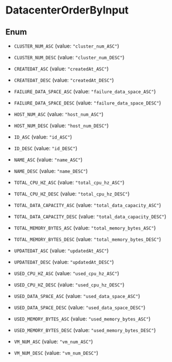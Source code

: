 

# DatacenterOrderByInput

## Enum


* `CLUSTER_NUM_ASC` (value: `"cluster_num_ASC"`)

* `CLUSTER_NUM_DESC` (value: `"cluster_num_DESC"`)

* `CREATEDAT_ASC` (value: `"createdAt_ASC"`)

* `CREATEDAT_DESC` (value: `"createdAt_DESC"`)

* `FAILURE_DATA_SPACE_ASC` (value: `"failure_data_space_ASC"`)

* `FAILURE_DATA_SPACE_DESC` (value: `"failure_data_space_DESC"`)

* `HOST_NUM_ASC` (value: `"host_num_ASC"`)

* `HOST_NUM_DESC` (value: `"host_num_DESC"`)

* `ID_ASC` (value: `"id_ASC"`)

* `ID_DESC` (value: `"id_DESC"`)

* `NAME_ASC` (value: `"name_ASC"`)

* `NAME_DESC` (value: `"name_DESC"`)

* `TOTAL_CPU_HZ_ASC` (value: `"total_cpu_hz_ASC"`)

* `TOTAL_CPU_HZ_DESC` (value: `"total_cpu_hz_DESC"`)

* `TOTAL_DATA_CAPACITY_ASC` (value: `"total_data_capacity_ASC"`)

* `TOTAL_DATA_CAPACITY_DESC` (value: `"total_data_capacity_DESC"`)

* `TOTAL_MEMORY_BYTES_ASC` (value: `"total_memory_bytes_ASC"`)

* `TOTAL_MEMORY_BYTES_DESC` (value: `"total_memory_bytes_DESC"`)

* `UPDATEDAT_ASC` (value: `"updatedAt_ASC"`)

* `UPDATEDAT_DESC` (value: `"updatedAt_DESC"`)

* `USED_CPU_HZ_ASC` (value: `"used_cpu_hz_ASC"`)

* `USED_CPU_HZ_DESC` (value: `"used_cpu_hz_DESC"`)

* `USED_DATA_SPACE_ASC` (value: `"used_data_space_ASC"`)

* `USED_DATA_SPACE_DESC` (value: `"used_data_space_DESC"`)

* `USED_MEMORY_BYTES_ASC` (value: `"used_memory_bytes_ASC"`)

* `USED_MEMORY_BYTES_DESC` (value: `"used_memory_bytes_DESC"`)

* `VM_NUM_ASC` (value: `"vm_num_ASC"`)

* `VM_NUM_DESC` (value: `"vm_num_DESC"`)



